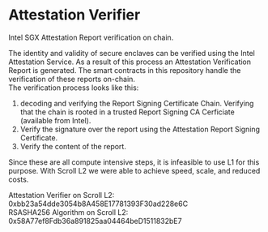 # Attestation Verifier  
Intel SGX Attestation Report verification on chain.  

The identity and validity of secure enclaves can be verified using the Intel Attestation Service. As a result of this process an Attestation Verification Report is generated. The smart contracts in this repository handle the verification of these reports on-chain.  
The verification process looks like this:
1. decoding and verifying the Report Signing Certificate Chain. Verifying that the chain is rooted in a trusted Report Signing CA Cerficiate (available from Intel).
2. Verify the signature over the report using the Attestation Report Signing Certificate.
3. Verify the content of the report.

Since these are all compute intensive steps, it is infeasible to use L1 for this purpose. With Scroll L2 we were able to achieve speed, scale, and reduced costs.

Attestation Verifier on Scroll L2:    0xbb23a54dde3054b8A458E17781393F30ad228e6C  
RSASHA256 Algorithm on Scroll L2:    0x58A77ef8Fdb36a891825aa04464beD1511832bE7  

